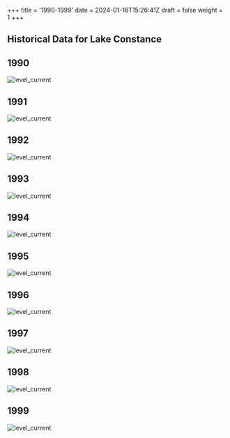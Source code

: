 +++
title = '1990-1999'
date = 2024-01-16T15:26:41Z
draft = false
weight = 1
+++

## Historical Data for Lake Constance

## 1990

![level_current](/images/EN/graphs_historic/longterm_EN_1990.png)

## 1991

![level_current](/images/EN/graphs_historic/longterm_EN_1991.png)

## 1992

![level_current](/images/EN/graphs_historic/longterm_EN_1992.png)

## 1993

![level_current](/images/EN/graphs_historic/longterm_EN_1993.png)

## 1994

![level_current](/images/EN/graphs_historic/longterm_EN_1994.png)

## 1995

![level_current](/images/EN/graphs_historic/longterm_EN_1995.png)

## 1996

![level_current](/images/EN/graphs_historic/longterm_EN_1996.png)

## 1997

![level_current](/images/EN/graphs_historic/longterm_EN_1997.png)

## 1998

![level_current](/images/EN/graphs_historic/longterm_EN_1998.png)

## 1999

![level_current](/images/EN/graphs_historic/longterm_DE_1999.png)